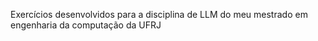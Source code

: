 Exercícios desenvolvidos para a disciplina de LLM do meu mestrado em engenharia da computação da UFRJ
